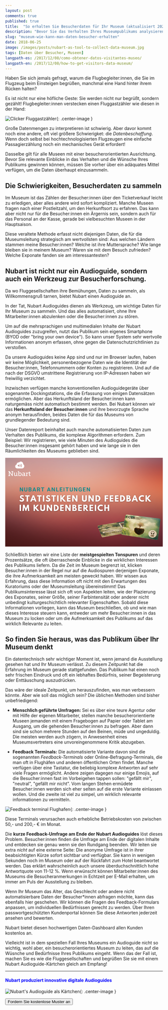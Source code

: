 ```yaml
---
layout: post
comments: true
published: true
title:  "So erhalten Sie Besucherdaten für Ihr Museum (aktualisiert 2022)"
description: "Bevor Sie das Verhalten Ihres Museumpublikums analysieren, müssen Sie die Daten erstmal einsammeln. Das ist aber nicht so einfach..."
slug: "museum-wie-kann-man-daten-besucher-erhalten"
date: 2018-06-25
image: /images/posts/nubart-as-tool-to-collect-data-museum.jpg
tags: [Daten über Besucher, Museen]
langpath-es: /2017/12/08/como-obtener-datos-visitantes-museo/
langpath-en: /2017/12/08/how-to-get-visitors-data-museum/
---
```


Haben Sie sich jemals gefragt, warum die Flugbegleiter:innen, die Sie im Flugzeug beim Einsteigen begrüßen, manchmal eine Hand hinter ihrem Rücken halten? 

Es ist nicht nur eine höfliche Geste: Sie werden nicht nur begrüßt, sondern gezählt! Flugbegleiter:innen verstecken einen Fluggastzähler wie diesen in der Hand:

![Clicker Fluggastzähler]({{site.baseurl}}/images/posts/passanger-counter2.jpg){: .center-image }

Große Datenmengen zu interpretieren ist schwierig. Aber davor kommt noch eine andere, oft viel größere Schwierigket: die *Datenbeschaffung*. Wenn doch selbst bei hochtechnologisierten Flugzeugen eine einfache Passagierzählung noch ein mechanisches Gerät erfordert!

Dasselbe gilt für alle Museen mit einer besucherorientierten Ausrichtung. Bevor Sie relevante Einblicke in das Verhalten und die Wünsche Ihres Publikums gewinnen können, müssen Sie vorher über ein adäquates Mittel verfügen, um die Daten überhaupt einzusammeln. 

<!--more-->

## Die Schwierigkeiten, Besucherdaten zu sammeln
   
   Im Museum ist das Zählen der Besucher:innen über den Ticketverkauf leicht zu erledigen, aber alles andere wird sofort kompliziert. Manche Museen fragen nach einer Postleitzahl, um den Herkunftsort zu erfahren. Das kann aber nicht nur für die Besucher:innen ein Ärgernis sein, sondern auch für das Personal an der Kasse, gerade bei vielbesuchten Museen in der Hauptsaison.
   
   Diese veraltete Methode erfasst nicht diejenigen Daten, die für die Museumsleitung strategisch am wertvollsten sind: Aus welchen Ländern stammen meine Besucher:innen? Welche ist ihre Muttersprache? Wie lange bleiben sie in meinem Museum? Waren sie mit dem Besuch zufrieden? Welche Exponate fanden sie am interessantesten?

## Nubart ist nicht nur ein Audioguide, sondern auch ein Werkzeug zur Besucherforschung.

   Da wo Fluggesellschaften ihre Bemühungen, Daten zu sammeln, als Willkommensgruß tarnen, bietet Nubart einen Audioguide an.
   
   In der Tat, Nubart Audioguides dienen als Werkzeug, um wichtige Daten für Ihr Museum zu sammeln. Und das alles automatisiert, ohne Ihre Mitarbeiter:innen abzulenken oder die Besucher:innen zu stören. 
   
   Um auf die mehrsprachigen und multimedialen Inhalte der Nubart Audioguides zuzugreifen, nutzt das Publikum sein eigenes Smartphone (BYOD oder "bring your own device"). So kann unser System sehr wertvolle Informationen anonym erfassen, ohne gegen die Datenschutzrichtlinien zu verstoßen. 
   
Da unsere Audioguides keine App sind und nur im Browser laufen, haben wir keine Möglichkeit, personenbezogene Daten wie die Identität der Besucher:innen, Telefonnummern oder Konten zu registrieren. Und auf die nach der DSGVO umstrittene Registrierung von IP-Adressen haben wir freiwillig verzichtet. 

Inzwischen verfügen manche konventionellen Audioguidegeräte über sogenannte Dockingstations, die die Erfassung von einigen Datensätzen ermöglichen. Aber das Herkunftsland der Besucher:innen kann naturgemäss nicht automatisch bestimmt werden. Bei Nubart können wir das **Herkunftsland der Besucher:innen** und ihre bevorzugte Sprache anonym herausfinden, beides Daten die für das Museums von grundlegender Bedeutung sind.

   Unser Datenreport beinhaltet auch manche automatisierten Daten zum Verhalten des Publikums, die komplexe Algorithmen erfordern. Zum Beispiel: Wir registrieren, wie viele Minuten des Audioguides die Besucher:innen insgesamt gehört haben und wie lange sie in den Räumlichkeiten des Museums geblieben sind.

 <a href="https://vimeo.com/712527900">
 <img src="images/posts/statistiken-feedback-kundenbereich.png" class="img-fluid" alt="Nubarts Statiskiken über Museumsbesucher">
               </a>

Schließlich bieten wir eine Liste der **meistgespielten Tonspuren** und deren Prozentsätze, die oft überraschende Einblicke in die wirklichen Interessen des Publikums liefern. Da die Zeit im Museum begrenzt ist, klicken Besucher:innen in der Regel nur auf die Audiospuren derjenigen Exponate, die ihre Aufmerksamkeit am meisten geweckt haben. Wir wissen aus Erfahrung, dass diese Information oft nicht mit den Erwartungen des Kuratoriums oder der Museumsleitung übereinstimmt! Das Publikumsinteresse lässt sich oft von Aspekten leiten, wie der Plazierung des Exponates, seiner Größe, seiner Farbintensität oder anderer nicht unbedingt kulturgeschichtlich relevanter Eigenschaften. Sobald diese Informationen vorliegen, kann das Museum beschließen, ob und wie man dieses Interesse steuern kann, entweder um mehr Besucher:innen in das Museum zu locken oder um die Aufmerksamkeit des Publikums auf das wirklich Relevante zu leiten.

## So finden Sie heraus, was das Publikum über Ihr Museum denkt
   
   Ein datentechnisch sehr wichtiger Moment ist, wenn jemand die Ausstellung gesehen hat und Ihr Museum verlässt. Zu diesem Zeitpunkt hat die Erfahrung im Museum gerade stattgefunden. Das Publikum hat einen noch sehr frischen Eindruck und oft ein lebhaftes Bedürfnis, seiner Begeisterung oder Enttäuschung auszudrücken.
   
   Das wäre der ideale Zeitpunkt, um herauszufinden, was man verbessern könnte. Aber wie soll das möglich sein? Die üblichen Methoden sind bisher unbefriedigend:
    
 * **Menschlich geführte Umfragen:**
   Sei es über eine teure Agentur oder mit Hilfe der eigenen Mitarbeiter, stellen manche besucherorientierte Museen jemanden mit einem Fragebogen auf Papier oder Tablet am Ausgang, um die gehenden Besucher:innen zu befragen. Aber dann sind sie schon mehrere Stunden auf den Beinen, müde und ungeduldig. Die meisten werden auch zögern, in Anwesenheit eines Museumsvertreters eine unvoreingenommene Kritik abzugeben.
   
 * **Feedback Terminals:**
   Die automatisierte Variante davon sind die sogenannten *Feedback-Terminals* oder Online-Befragung-Terminals, die man oft in Flughäfen und anderen öffentlichen Orten findet. Manche verfügen über eine Tastatur, die beliebig komplexe Antworten auf sehr viele Fragen ermöglicht. Andere zeigen dagegen nur einige Emojis, auf die Besucher:innen fast im Vorbeigehen tappen sollen: "gefällt mir", "neutral", "gefällt mir nicht". Vom langen Stehen ermüdete Besucher:innen werden sich eher selten auf die erste Variante einlassen wollen. Und die zweite ist viel zu simpel, um wirklich relevante informationen zu vermitteln.
 
![Feedback terminal Flughafen]({{site.baseurl}}/images/posts/feedback-terminal-airport.jpg){: .center-image }

Diese Terminals verursachen auch erhebliche Betriebskosten von zwischen 50,- und 200,- € im Monat. 
 
Die **kurze Feedback-Umfrage am Ende der Nubart Audioguides** löst dieses Problem. Besucher:innen finden die Umfrage am Ende der digitalen Inhalte und entdecken sie genau wenn sie den Rundgang beenden. Wir leiten sie extra *nicht* auf eine externe Seite: Die anonyme Umfrage ist in ihrer beabsichtigten Kürze sofort sichtbar und verfügbar. Sie kann in wenigen Sekunden noch im Museum oder auf der Rückfahrt zum Hotel beantwortet werden. Das erklärt wahrscheinlich auch unsere überduchschnittlich hohe Antwortquote von 11-12 %. Wenn erwünscht können Mitarbeiter:innen des Museums die Besucheranmerkungen in Echtzeit per E-Mail erhalten, um immer am Puls der Ausstellung zu bleiben.
 
Wenn Ihr Museum das Alter, das Geschlecht oder andere nicht automatisierbare Daten der Besucher*innen abfragen möchte, kann das ebenfalls hier geschehen. Wir können die Fragen des Feedback-Formulars anpassen, um individuellen Bedürfnissen gerecht zu werden. Über Ihren passwortgeschützten Kundenportal können Sie diese Antworten jederzeit ansehen und bewerten.

Nubart bietet diesen hochwertigen Daten-Dashboard allen Kunden kostenlos an. 

Vielleicht ist in dem speziellen Fall Ihres Museums ein Audioguide nicht so wichtig, wohl aber, ein besucherorientiertes Museum zu leiten, das auf die Wüsnche und Bedürfnisse Ihres Publikums eingeht. Wenn das der Fall ist, machen Sie es wie die Fluggesellschaften und begrüßen Sie sie mit einem Nubart Audioguide-Kärtchen gleich am Empfang!

***

#### <font color="blue">Nubart produziert innovative digitale Audioguides</font>

![Nubart's Audioguide als Kärtchen]({{site.baseurl}}/images/posts/proceso-nubart.png){: .center-image }

<form action="../../../../../de">
    <input type="submit" value="Fordern Sie kostenlose Muster an" />
</form>